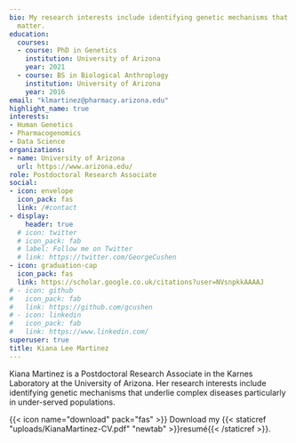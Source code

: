 ```yaml
---
bio: My research interests include identifying genetic mechanisms that underlie complex diseases particularly in under-served populations.
  matter.
education:
  courses:
  - course: PhD in Genetics
    institution: University of Arizona
    year: 2021
  - course: BS in Biological Anthroplogy
    institution: University of Arizona
    year: 2016
email: "klmartinez@pharmacy.arizona.edu"
highlight_name: true
interests:
- Human Genetics
- Pharmacogenomics
- Data Science
organizations:
- name: University of Arizona
  url: https://www.arizona.edu/
role: Postdoctoral Research Associate
social:
- icon: envelope
  icon_pack: fas
  link: /#contact
- display:
    header: true
  # icon: twitter
  # icon_pack: fab
  # label: Follow me on Twitter
  # link: https://twitter.com/GeorgeCushen
- icon: graduation-cap
  icon_pack: fas
  link: https://scholar.google.co.uk/citations?user=NVsnpkkAAAAJ
# - icon: github
#   icon_pack: fab
#   link: https://github.com/gcushen
# - icon: linkedin
#   icon_pack: fab
#   link: https://www.linkedin.com/
superuser: true
title: Kiana Lee Martinez
---
```


Kiana Martinez is a Postdoctoral Research Associate in the Karnes Laboratory at the University of Arizona. Her research interests include identifying genetic mechanisms that underlie complex diseases particularly in under-served populations. 

{{< icon name="download" pack="fas" >}} Download my {{< staticref "uploads/KianaMartinez-CV.pdf" "newtab" >}}resumé{{< /staticref >}}.
